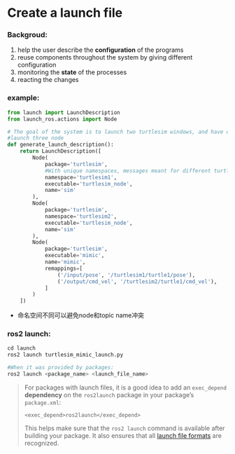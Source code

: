 # Create a launch file

### Backgroud:

1. help the user describe the **configuration** of the programs
2. reuse components throughout the system by giving different configuration
3. monitoring the **state** of the processes
4. reacting the changes

### example:

```python
from launch import LaunchDescription
from launch_ros.actions import Node

# The goal of the system is to launch two turtlesim windows, and have one turtle mimic the movements of the other.
#launch three node
def generate_launch_description():
    return LaunchDescription([
        Node(
            package='turtlesim',
            #With unique namespaces, messages meant for different turtles can be distinguished.
            namespace='turtlesim1',
            executable='turtlesim_node',
            name='sim'
        ),
        Node(
            package='turtlesim',
            namespace='turtlesim2',
            executable='turtlesim_node',
            name='sim'
        ),
        Node(
            package='turtlesim',
            executable='mimic',
            name='mimic',
            remappings=[
                ('/input/pose', '/turtlesim1/turtle1/pose'),
                ('/output/cmd_vel', '/turtlesim2/turtle1/cmd_vel'),
            ]
        )
    ])
```

* 命名空间不同可以避免node和topic name冲突

### ros2 launch:

```python
cd launch
ros2 launch turtlesim_mimic_launch.py

#When it was provided by packages:
ros2 launch <package_name> <launch_file_name>
```

> For packages with launch files, it is a good idea to add an `exec_depend` **dependency** on the `ros2launch` package in your package’s `package.xml`:
>
> ```
> <exec_depend>ros2launch</exec_depend>
> ```
>
> This helps make sure that the `ros2 launch` command is available after building your package. It also ensures that all [launch file formats](http://docs.ros.org/en/humble/How-To-Guides/Launch-file-different-formats.html) are recognized.
